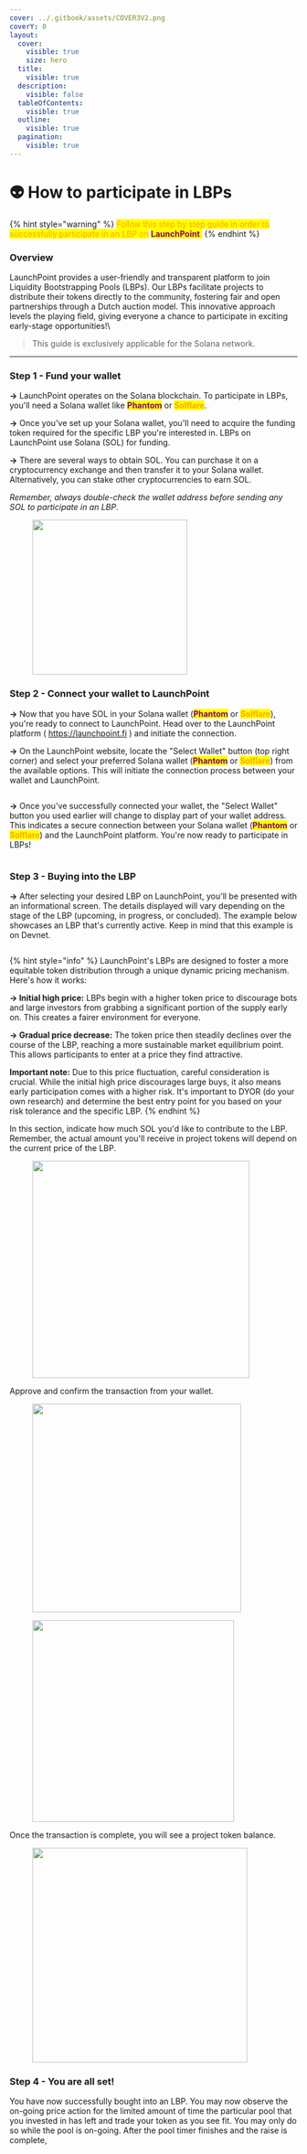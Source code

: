 ```yaml
---
cover: ../.gitbook/assets/COVER3V2.png
coverY: 0
layout:
  cover:
    visible: true
    size: hero
  title:
    visible: true
  description:
    visible: false
  tableOfContents:
    visible: true
  outline:
    visible: true
  pagination:
    visible: true
---
```


# 👽 How to participate in LBPs

{% hint style="warning" %}
<mark style="color:orange;">Follow this step by step guide in order to successfully participate in an LBP on</mark> <mark style="color:purple;">**LaunchPoint**</mark><mark style="color:orange;">.</mark>
{% endhint %}

### Overview

LaunchPoint provides a user-friendly and transparent platform to join Liquidity Bootstrapping Pools (LBPs). Our LBPs facilitate projects to distribute their tokens directly to the community, fostering fair and open partnerships through a Dutch auction model. This innovative approach levels the playing field, giving everyone a chance to participate in exciting early-stage opportunities!\


> This guide is exclusively applicable for the Solana network.

***

### Step 1 - Fund your wallet

**->** LaunchPoint operates on the Solana blockchain. To participate in LBPs, you'll need a Solana wallet like <mark style="color:purple;">**Phantom**</mark> or <mark style="color:orange;">**Solflare**</mark>.

**->** Once you've set up your Solana wallet, you'll need to acquire the funding token required for the specific LBP you're interested in. LBPs on LaunchPoint use Solana (SOL) for funding.

**->** There are several ways to obtain SOL. You can purchase it on a cryptocurrency exchange and then transfer it to your Solana wallet. Alternatively, you can stake other cryptocurrencies to earn SOL.

_Remember, always double-check the wallet address before sending any SOL to participate in an LBP_.

<figure><img src="../.gitbook/assets/image (32).png" alt="" width="271"><figcaption></figcaption></figure>



### Step 2 - Connect your wallet to LaunchPoint

**->** Now that you have SOL in your Solana wallet (<mark style="color:purple;">**Phantom**</mark> or <mark style="color:orange;">**Solflare**</mark>), you're ready to connect to LaunchPoint. Head over to the LaunchPoint platform ( https://launchpoint.fi ) and initiate the connection.

**->** On the LaunchPoint website, locate the "Select Wallet" button (top right corner) and select your preferred Solana wallet (<mark style="color:purple;">**Phantom**</mark> or <mark style="color:orange;">**Solflare**</mark>) from the available options. This will initiate the connection process between your wallet and LaunchPoint.

<figure><img src="../.gitbook/assets/image (33).png" alt=""><figcaption></figcaption></figure>

**->** Once you've successfully connected your wallet, the "Select Wallet" button you used earlier will change to display part of your wallet address. This indicates a secure connection between your Solana wallet (<mark style="color:purple;">**Phantom**</mark> or <mark style="color:orange;">**Solflare**</mark>) and the LaunchPoint platform. You're now ready to participate in LBPs!

<figure><img src="../.gitbook/assets/image (34).png" alt=""><figcaption></figcaption></figure>



### Step 3 - Buying into the LBP

**->** After selecting your desired LBP on LaunchPoint, you'll be presented with an informational screen. The details displayed will vary depending on the stage of the LBP (upcoming, in progress, or concluded). The example below showcases an LBP that's currently active. Keep in mind that this example is on Devnet.&#x20;

<figure><img src="../.gitbook/assets/image (35).png" alt=""><figcaption></figcaption></figure>

{% hint style="info" %}
LaunchPoint's LBPs are designed to foster a more equitable token distribution through a unique dynamic pricing mechanism. Here's how it works:

**-> Initial high price:** LBPs begin with a higher token price to discourage bots and large investors from grabbing a significant portion of the supply early on. This creates a fairer environment for everyone.

**-> Gradual price decrease:** The token price then steadily declines over the course of the LBP, reaching a more sustainable market equilibrium point. This allows participants to enter at a price they find attractive.

**Important note:** Due to this price fluctuation, careful consideration is crucial. While the initial high price discourages large buys, it also means early participation comes with a higher risk. It's important to DYOR (do your own research) and determine the best entry point for you based on your risk tolerance and the specific LBP.
{% endhint %}

In this section, indicate how much SOL you'd like to contribute to the LBP. Remember, the actual amount you'll receive in project tokens will depend on the current price of the LBP.

<figure><img src="../.gitbook/assets/image (36).png" alt="" width="380"><figcaption></figcaption></figure>

Approve and confirm the transaction from your wallet.

<figure><img src="../.gitbook/assets/image (37).png" alt="" width="365"><figcaption></figcaption></figure>

<figure><img src="../.gitbook/assets/image (39).png" alt="" width="353"><figcaption></figcaption></figure>

Once the transaction is complete, you will see a project token balance.

<figure><img src="../.gitbook/assets/image (40).png" alt="" width="376"><figcaption></figcaption></figure>



### Step 4 - You are all set!

You have now successfully bought into an LBP. You may now observe the on-going price action for the limited amount of time the particular pool that you invested in has left and trade your token as you see fit. You may only do so while the pool is on-going. After the pool timer finishes and the raise is complete,&#x20;
